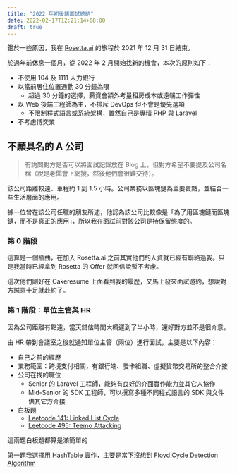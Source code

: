 ```yaml
---
title: "2022 年初後端面試總結"
date: 2022-02-17T12:21:14+08:00
draft: true
---
```


鑑於一些原因，我在 [Rosetta.ai](https://rosetta.ai) 的旅程於 2021 年 12 月 31 日結束。

於過年前休息一個月，從 2022 年 2 月開始找新的機會，本次的原則如下：

- 不使用 104 及 1111 人力銀行
- 以當前居住位置通勤 30 分鐘為限
    - 超過 30 分鐘的選擇，薪資會額外考量租房成本或遠端工作彈性
- 以 Web 後端工程師為主，不排斥 DevOps 但不會是優先選項
    - 不限制程式語言或系統架構，雖然自己是專精 PHP 與 Laravel
- 不考慮博奕業

## 不願具名的 A 公司

> 有詢問對方是否可以將面試記錄放在 Blog 上，但對方希望不要提及公司名稱（說是老闆會上網搜，然後他們會很難交待）。

該公司距離較遠、車程約 1 到 1.5 小時。公司業務以區塊鏈為主要賣點，並結合一些生活層面的應用。

據一位曾在該公司任職的朋友所述，他認為該公司比較像是「為了用區塊鏈而區塊鏈，而不是真正的應用」，所以我在面試前對該公司是持保留態度的。

### 第 0 階段

這算是一個插曲，在加入 Rosetta.ai 之前其實他們的人資就已經有聯絡過我。只是我當時已經拿到 Rosetta 的 Offer 就回信說暫不考慮。

這次他們剛好在 Cakeresume 上面看到我的履歷，又馬上發來面試邀約，想說對方誠意十足就赴約了。

### 第 1 階段：單位主管與 HR

因為公司距離有點遠，當天錯估時間大概遲到了半小時，還好對方並不是很介意。

由 HR 帶到會議室之後就通知單位主管（兩位）進行面試，主要是以下內容：

- 自己之前的經歷
- 業務範圍：跨境支付相關，有銀行端、發卡組職、虛擬貨幣交易所的整合介接
- 公司在找的職位
    - Senior 的 Laravel 工程師，能夠有良好的介面實作能力並其它人協作
    - Mid-Senior 的 SDK 工程師，可以撰寫多種不同程式語言的 SDK 與文件供其它方介接
- 白板題
    - [Leetcode 141: Linked List Cycle](https://leetcode.com/problems/linked-list-cycle/)
    - [Leetcode 495: Teemo Attacking](https://leetcode.com/problems/teemo-attacking/)

這兩題白板題都算是滿簡單的

第一題我選擇用 [HashTable 實作](https://github.com/goldknife6/algorithm/blob/main/%E5%9B%BE%E8%A7%A3%E5%A4%A7%E5%8E%82%E9%AB%98%E9%A2%91%E7%AE%97%E6%B3%95%E9%A2%98/%E9%93%BE%E8%A1%A8/0141-%E7%8E%AF%E5%BD%A2%E9%93%BE%E8%A1%A8.pdf)，主要是當下沒想到 [Floyd Cycle Detection Algorithm](https://zh.wikipedia.org/wiki/Floyd%E5%88%A4%E5%9C%88%E7%AE%97%E6%B3%95)


